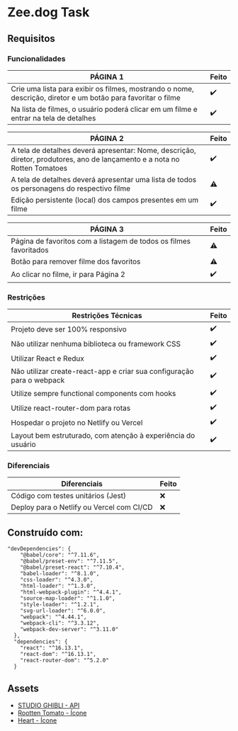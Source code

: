 # Zee.dog Task

## Requisitos 

### Funcionalidades

PÁGINA 1 | Feito
------------ | ------
Crie uma lista para exibir os filmes, mostrando o nome, descrição, diretor e um botão para favoritar o filme | ✔️
Na lista de filmes, o usuário poderá clicar em um filme e entrar na tela de detalhes | ✔️

PÁGINA 2 | Feito
------------ | ------
A tela de detalhes deverá apresentar: Nome, descrição, diretor, produtores, ano de lançamento e a nota no Rotten Tomatoes | ✔️
A tela de detalhes deverá apresentar uma lista de todos os personagens do respectivo filme | ⚠️
Edição persistente (local) dos campos presentes em um filme | ✔️

PÁGINA 3 | Feito
------------ | ------
Página de favoritos com a listagem de todos os filmes favoritados | ⚠️
Botão para remover filme dos favoritos | ⚠️
Ao clicar no filme, ir para Página 2 | ✔️

### Restrições

Restrições Técnicas | Feito
------------ | ------
Projeto deve ser 100% responsivo | ✔️
Não utilizar nenhuma biblioteca ou framework CSS | ✔️
Utilizar React e Redux | ✔️
Não utilizar create-react-app e criar sua configuração para o webpack | ✔️
Utilize sempre functional components com hooks | ✔️
Utilize react-router-dom para rotas | ✔️
Hospedar o projeto no Netlify ou Vercel | ✔️
Layout bem estruturado, com atenção à experiência do usuário | ✔️

### Diferenciais

Diferenciais | Feito
---------- | ------
Código com testes unitários (Jest) | ❌
Deploy para o Netlify ou Vercel com CI/CD | ❌

## Construído com:

```
"devDependencies": {
    "@babel/core": "^7.11.6",
    "@babel/preset-env": "^7.11.5",
    "@babel/preset-react": "^7.10.4",
    "babel-loader": "^8.1.0",
    "css-loader": "^4.3.0",
    "html-loader": "^1.3.0",
    "html-webpack-plugin": "^4.4.1",
    "source-map-loader": "^1.1.0",
    "style-loader": "^1.2.1",
    "svg-url-loader": "^6.0.0",
    "webpack": "^4.44.1",
    "webpack-cli": "^3.3.12",
    "webpack-dev-server": "^3.11.0"
  },
  "dependencies": {
    "react": "^16.13.1",
    "react-dom": "^16.13.1",
    "react-router-dom": "^5.2.0"
  }
```

## Assets

- [STUDIO GHIBLI - API](https://ghibliapi.herokuapp.com/#) 
- [Rootten Tomato - Ícone](https://commons.wikimedia.org/wiki/File:Rotten_Tomatoes.svg)
- [Heart - Ícone](https://www.flaticon.com/free-icon/like_148836)


